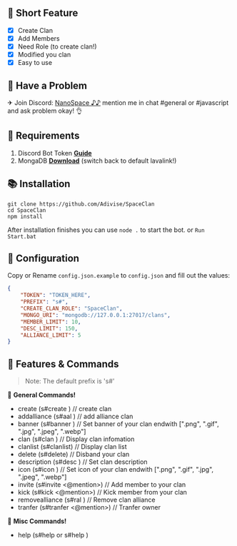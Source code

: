 ## 📑 Short Feature
- [x] Create Clan
- [x] Add Members 
- [x] Need Role (to create clan!)
- [x] Modified you clan
- [x] Easy to use

## 🚨 Have a Problem

✈ Join Discord:  [NanoSpace ♪♪](https://discord.gg/SNG3dh3MbR)
   mention me in chat #general or #javascript and ask problem okay! 👌


## 📎 Requirements

1. Discord Bot Token **[Guide](https://discordjs.guide/preparations/setting-up-a-bot-application.html#creating-your-bot)**
2. MongaDB **[Download](https://www.mongodb.com/try/download/community)** (switch back to default lavalink!)

## 📚 Installation

```
git clone https://github.com/Adivise/SpaceClan
cd SpaceClan
npm install
```

After installation finishes you can use `node .` to start the bot. or `Run Start.bat`

## 📄 Configuration

Copy or Rename `config.json.example` to `config.json` and fill out the values:

```json
{
    "TOKEN": "TOKEN_HERE",
    "PREFIX": "s#",
    "CREATE_CLAN_ROLE": "SpaceClan",
    "MONGO_URI": "mongodb://127.0.0.1:27017/clans",
    "MEMBER_LIMIT": 10,
    "DESC_LIMIT": 150,
    "ALLIANCE_LIMIT": 5
}
```

## 🔩 Features & Commands

> Note: The default prefix is 's#'

💌 **General Commands!** 

- create (s#create <name>) // create clan
- addalliance (s#aal <target clan>) // add alliance clan
- banner (s#banner <link>) // Set banner of your clan endwith [".png", ".gif", ".jpg", ".jpeg", ".webp"]
- clan (s#clan <target clan>) // Display clan infomation
- clanlist (s#clanlist) // Display clan list
- delete (s#delete) // Disband your clan
- description (s#desc <text>) // Set clan description
- icon (s#icon <link>) // Set icon of your clan endwith [".png", ".gif", ".jpg", ".jpeg", ".webp"]
- invite (s#invite <@mention>) // Add member to your clan
- kick (s#kick <@mention>) // Kick member from your clan
- removealliance (s#ral <target clan>) // Remove clan alliance 
- tranfer (s#tranfer <@mention>) // Tranfer owner

💫 **Misc Commands!** 
- help (s#help or s#help <cmd>)
